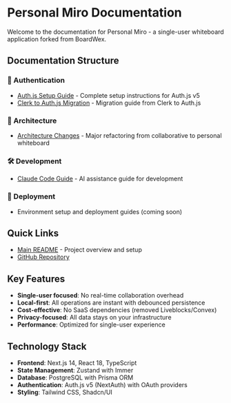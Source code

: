 # Personal Miro Documentation

Welcome to the documentation for Personal Miro - a single-user whiteboard application forked from BoardWex.

## Documentation Structure

### 🔐 Authentication
- [Auth.js Setup Guide](./AUTHJS_SETUP_GUIDE.md) - Complete setup instructions for Auth.js v5
- [Clerk to Auth.js Migration](./CLERK_TO_AUTHJS_MIGRATION.md) - Migration guide from Clerk to Auth.js

### 📐 Architecture
- [Architecture Changes](./architecture/ARCHITECTURE_CHANGES.md) - Major refactoring from collaborative to personal whiteboard

### 🛠️ Development
- [Claude Code Guide](./development/CLAUDE.md) - AI assistance guide for development

### 🚀 Deployment
- Environment setup and deployment guides (coming soon)

## Quick Links

- [Main README](../README.md) - Project overview and setup
- [GitHub Repository](https://github.com/ttpss930141011/personal-miro)

## Key Features

- **Single-user focused**: No real-time collaboration overhead
- **Local-first**: All operations are instant with debounced persistence
- **Cost-effective**: No SaaS dependencies (removed Liveblocks/Convex)
- **Privacy-focused**: All data stays on your infrastructure
- **Performance**: Optimized for single-user experience

## Technology Stack

- **Frontend**: Next.js 14, React 18, TypeScript
- **State Management**: Zustand with Immer
- **Database**: PostgreSQL with Prisma ORM
- **Authentication**: Auth.js v5 (NextAuth) with OAuth providers
- **Styling**: Tailwind CSS, Shadcn/UI